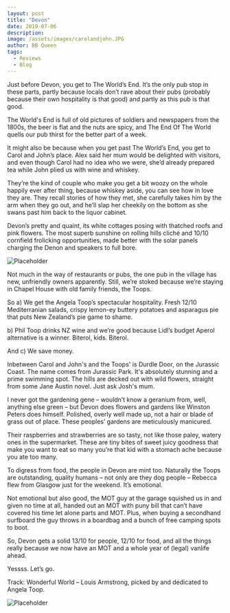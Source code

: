 ```yaml
---
layout: post
title: "Devon"
date: 2019-07-06
description:
image: /assets/images/carolandjohn.JPG
author: BB Queen
tags: 
  - Reviews
  - Blog
---
```


Just before Devon, you get to The World’s End. It’s the only pub stop in these parts, partly because locals don’t rave about their pubs (probably because their own hospitality is that good) and partly as this pub is that good. 

The World's End is full of old pictures of soldiers and newspapers from the 1800s, the beer is flat and the nuts are spicy, and The End Of The World quells our pub thirst for the better part of a week.

It might also be because when you get past The World’s End, you get to Carol and John’s place. Alex said her mum would be delighted with visitors, and even though Carol had no idea who we were, she’d already prepared tea while John plied us with wine and whiskey. 

They’re the kind of couple who make you get a bit woozy on the whole happily ever after thing, because whiskey aside, you can see how in love they are. They recall stories of how they met, she carefully takes him by the arm when they go out, and he’ll slap her cheekily on the bottom as she swans past him back to the liquor cabinet. 

Devon’s pretty and quaint, its white cottages posing with thatched roofs and pink flowers. The most superb sunshine on rolling hills cliché and 10/10 cornfield frolicking opportunities, made better with the solar panels charging the Denon and speakers to full bore.

![Placeholder](/assets/images/cornfield.jpg)

Not much in the way of restaurants or pubs, the one pub in the village has new, unfriendly owners apparently. Still, we’re stoked because we’re staying in Chapel House with old family friends, the Toops. 

So a) We get the Angela Toop’s spectacular hospitality. Fresh 12/10 Mediterranian salads, crispy lemon-ey buttery potatoes and asparagus pie that puts New Zealand’s pie game to shame. 

b) Phil Toop drinks NZ wine and we’re good because Lidl’s budget Aperol alternative is a winner. Biterol, kids. Biterol. 

And c) We save money.

Inbetween Carol and John's and the Toops' is Durdle Door, on the Jurassic Coast. The name comes from Jurassic Park. It's absolutely stunning and a prime swimming spot. The hills are decked out with wild flowers, straight from some Jane Austin novel. Just ask Josh's mum.

I never got the gardening gene – wouldn’t know a geranium from, well, anything else green – but Devon does flowers and gardens like Winston Peters does himself. Polished, overly well made up, not a hair or blade of grass out of place. These peoples’ gardens are meticulously manicured. 

Their raspberries and strawberries are so tasty, not like those paley, watery ones in the supermarket. These are tiny bites of sweet juicy goodness that make you want to eat so many you’re that kid with a stomach ache because you ate too many.  

To digress from food, the people in Devon are mint too. Naturally the Toops are outstanding, quality humans – not only are they dog people – Rebecca flew from Glasgow just for the weekend. It’s emotional.

Not emotional but also good, the MOT guy at the garage squished us in and given no time at all, handed out an MOT with puny bill that can’t have covered his time let alone parts and MOT. Plus, when buying a secondhand surfboard the guy throws in a boardbag and a bunch of free camping spots to boot.  

So, Devon gets a solid 13/10 for people, 12/10 for food, and all the things really because we now have an MOT and a whole year of (legal) vanlife ahead.

Yessss. Let’s go.

Track: Wonderful World – Louis Armstrong, picked by and dedicated to Angela Toop.


![Placeholder](/assets/images/durdledoor.jpg#full)